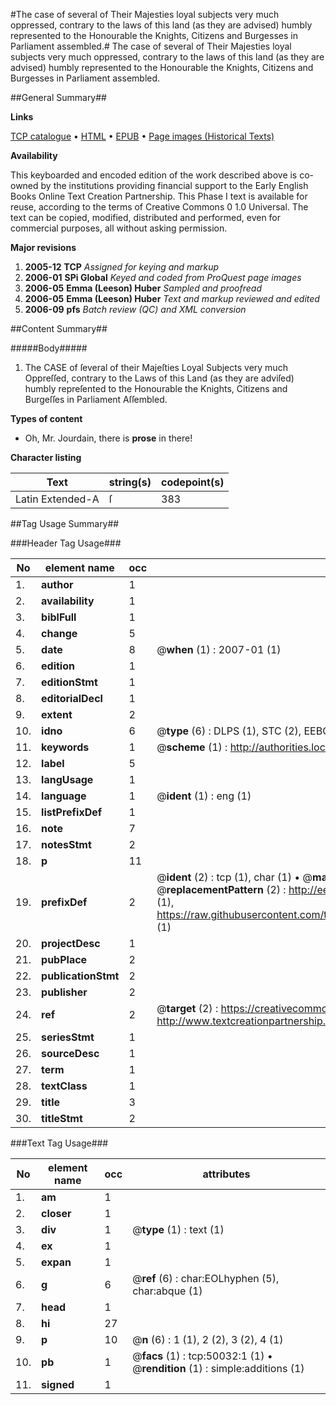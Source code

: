 #The case of several of Their Majesties loyal subjects very much oppressed, contrary to the laws of this land (as they are advised) humbly represented to the Honourable the Knights, Citizens and Burgesses in Parliament assembled.#
The case of several of Their Majesties loyal subjects very much oppressed, contrary to the laws of this land (as they are advised) humbly represented to the Honourable the Knights, Citizens and Burgesses in Parliament assembled.

##General Summary##

**Links**

[TCP catalogue](http://www.ota.ox.ac.uk/tcp/)  • 
[HTML](http://tei.it.ox.ac.uk/tcp/Texts-HTML/free/A46/A46970.html)  • 
[EPUB](http://tei.it.ox.ac.uk/tcp/Texts-EPUB/free/A46/A46970.epub) • 
[Page images (Historical Texts)](https://data.historicaltexts.jisc.ac.uk/view?pubId=eebo-11862111e&pageId=eebo-11862111e-50032-1)

**Availability**

This keyboarded and encoded edition of the
	       work described above is co-owned by the institutions
	       providing financial support to the Early English Books
	       Online Text Creation Partnership. This Phase I text is
	       available for reuse, according to the terms of Creative
	       Commons 0 1.0 Universal. The text can be copied,
	       modified, distributed and performed, even for
	       commercial purposes, all without asking permission.

**Major revisions**

1. __2005-12__ __TCP__ *Assigned for keying and markup*
1. __2006-01__ __SPi Global__ *Keyed and coded from ProQuest page images*
1. __2006-05__ __Emma (Leeson) Huber__ *Sampled and proofread*
1. __2006-05__ __Emma (Leeson) Huber__ *Text and markup reviewed and edited*
1. __2006-09__ __pfs__ *Batch review (QC) and XML conversion*

##Content Summary##

#####Body#####

1. The CASE of ſeveral of their Majeſties Loyal Subjects very much Oppreſſed, contrary to the Laws of this Land (as they are adviſed) humbly repreſented to the Honourable the Knights, Citizens and Burgeſſes in Parliament Aſſembled.

**Types of content**

  * Oh, Mr. Jourdain, there is **prose** in there!

**Character listing**


|Text|string(s)|codepoint(s)|
|---|---|---|
|Latin Extended-A|ſ|383|

##Tag Usage Summary##

###Header Tag Usage###

|No|element name|occ|attributes|
|---|---|---|---|
|1.|__author__|1||
|2.|__availability__|1||
|3.|__biblFull__|1||
|4.|__change__|5||
|5.|__date__|8| @__when__ (1) : 2007-01 (1)|
|6.|__edition__|1||
|7.|__editionStmt__|1||
|8.|__editorialDecl__|1||
|9.|__extent__|2||
|10.|__idno__|6| @__type__ (6) : DLPS (1), STC (2), EEBO-CITATION (1), OCLC (1), VID (1)|
|11.|__keywords__|1| @__scheme__ (1) : http://authorities.loc.gov/ (1)|
|12.|__label__|5||
|13.|__langUsage__|1||
|14.|__language__|1| @__ident__ (1) : eng (1)|
|15.|__listPrefixDef__|1||
|16.|__note__|7||
|17.|__notesStmt__|2||
|18.|__p__|11||
|19.|__prefixDef__|2| @__ident__ (2) : tcp (1), char (1)  •  @__matchPattern__ (2) : ([0-9\-]+):([0-9IVX]+) (1), (.+) (1)  •  @__replacementPattern__ (2) : http://eebo.chadwyck.com/downloadtiff?vid=$1&page=$2 (1), https://raw.githubusercontent.com/textcreationpartnership/Texts/master/tcpchars.xml#$1 (1)|
|20.|__projectDesc__|1||
|21.|__pubPlace__|2||
|22.|__publicationStmt__|2||
|23.|__publisher__|2||
|24.|__ref__|2| @__target__ (2) : https://creativecommons.org/publicdomain/zero/1.0/ (1), http://www.textcreationpartnership.org/docs/. (1)|
|25.|__seriesStmt__|1||
|26.|__sourceDesc__|1||
|27.|__term__|1||
|28.|__textClass__|1||
|29.|__title__|3||
|30.|__titleStmt__|2||


###Text Tag Usage###

|No|element name|occ|attributes|
|---|---|---|---|
|1.|__am__|1||
|2.|__closer__|1||
|3.|__div__|1| @__type__ (1) : text (1)|
|4.|__ex__|1||
|5.|__expan__|1||
|6.|__g__|6| @__ref__ (6) : char:EOLhyphen (5), char:abque (1)|
|7.|__head__|1||
|8.|__hi__|27||
|9.|__p__|10| @__n__ (6) : 1 (1), 2 (2), 3 (2), 4 (1)|
|10.|__pb__|1| @__facs__ (1) : tcp:50032:1 (1)  •  @__rendition__ (1) : simple:additions (1)|
|11.|__signed__|1||
